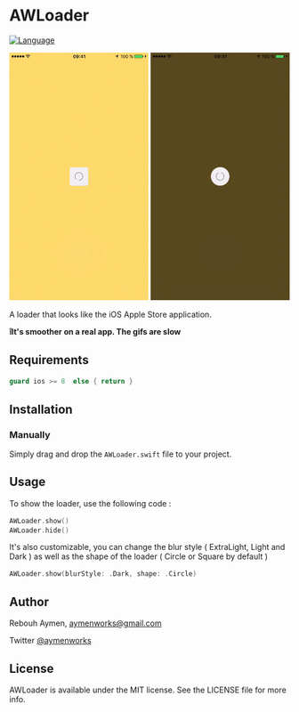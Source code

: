 # AWLoader

[![Language](https://img.shields.io/badge/language-swift-orange.svg)](#)

<img src="loaderFixedSquare.gif" width="250"/>
<img src="loaderCircle.gif" width="250"/>

A loader that looks like the iOS Apple Store application.

**❕It's smoother on a real app. The gifs are slow**

## Requirements

```swift
guard ios >= 8  else { return }
```

## Installation

### Manually

Simply drag and drop the `AWLoader.swift` file to your project.

## Usage

To show the loader, use the following code :

```swift
AWLoader.show()
AWLoader.hide()
```

It's also customizable, you can change the blur style ( ExtraLight, Light and Dark ) as well as the shape of the loader ( Circle or Square by default )

```swift
AWLoader.show(blurStyle: .Dark, shape: .Circle)
```

## Author

Rebouh Aymen, aymenworks@gmail.com

Twitter [@aymenworks](https://twitter.com/aymenworks)

## License

AWLoader is available under the MIT license. See the LICENSE file for more info.
